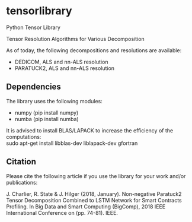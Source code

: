 # tensorlibrary
Python Tensor Library 

Tensor Resolution Algorithms for Various Decomposition

As of today, the following decompositions and resolutions are available:
- DEDICOM, ALS and nn-ALS resolution
- PARATUCK2, ALS and nn-ALS resolution

## Dependencies
The library uses the following modules:
- numpy (pip install numpy)
- numba (pip install numba)

It is advised to install BLAS/LAPACK to increase the efficiency of the computations:  
sudo apt-get install libblas-dev liblapack-dev gfortran

## Citation
Please cite the following article if you use the library for your work and/or publications:

J. Charlier, R. State & J. Hilger (2018, January). Non-negative Paratuck2 Tensor Decomposition Combined to LSTM Network for Smart Contracts Profiling. In Big Data and Smart Computing (BigComp), 2018 IEEE International Conference on (pp. 74-81). IEEE.
